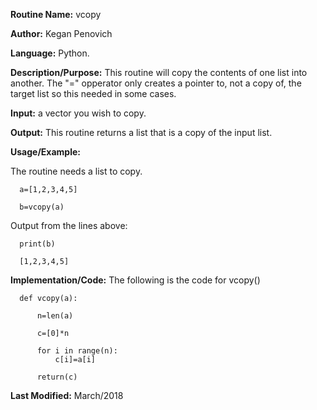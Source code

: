 **Routine Name:**           vcopy

**Author:** Kegan Penovich

**Language:** Python.

**Description/Purpose:** This routine will copy the contents of one list into another. The "=" opperator only creates a pointer to, not a copy of, the target list so this needed in some cases.

**Input:** a vector you wish to copy.

**Output:** This routine returns a list that is a copy of the input list.

**Usage/Example:**

The routine needs a list to copy.
      
      a=[1,2,3,4,5]
      
      b=vcopy(a)

Output from the lines above:

      print(b)
      
      [1,2,3,4,5]

**Implementation/Code:** The following is the code for vcopy()

      def vcopy(a):

          n=len(a)

          c=[0]*n

          for i in range(n):
              c[i]=a[i]

          return(c)

**Last Modified:** March/2018
